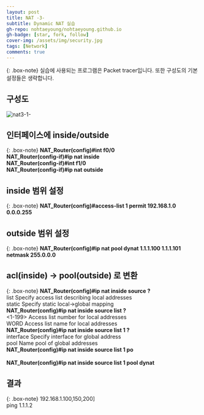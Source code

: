 ```yaml
---
layout: post
title: NAT -3-
subtitle: Dynamic NAT 실습
gh-repo: nohtaeyoung/nohtaeyoung.github.io
gh-badge: [star, fork, follow]
cover-img: /assets/img/security.jpg
tags: [Network]
comments: true
---
```


{: .box-note}
실습에 사용되는 프로그램은 Packet tracer입니다. 또한 구성도의 기본 설정들은 생략합니다.


## 구성도


![nat3-1-](../assets/img/nat3-1-.png)

## 인터페이스에 inside/outside 

{: .box-note}
<b>NAT_Router(config)#int f0/0</b><br>
<b>NAT_Router(config-if)#ip nat inside</b><br> 
<b>NAT_Router(config-if)#int f1/0</b><br>
<b>NAT_Router(config-if)#ip nat outside</b>

## inside 범위 설정

{: .box-note}
<b>NAT_Router(config)#access-list 1 permit 192.168.1.0 0.0.0.255</b>

## outside 범위 설정

{: .box-note}
<b>NAT_Router(config)#ip nat pool dynat 1.1.1.100 1.1.1.101 netmask 255.0.0.0</b>

## acl(inside) -> pool(outside) 로 변환 

{: .box-note}
<b>NAT_Router(config)#ip nat inside source ?</b><br>
  list    Specify access list describing local addresses<br>
  static  Specify static local->global mapping<br>
<b>NAT_Router(config)#ip nat inside source list ?</b><br>
  <1-199>  Access list number for local addresses<br>
  WORD     Access list name for local addresses<br>
<b>NAT_Router(config)#ip nat inside source list 1 ?</b><br>
  interface  Specify interface for global address<br>
  pool       Name pool of global addresses<br>
<b>NAT_Router(config)#ip nat inside source list 1 po</b><br>
<br>
<b>NAT_Router(config)#ip nat inside source list 1 pool dynat</b><br>

## 결과

{: .box-note}
192.168.1.100,150,200]<br>
ping 1.1.1.2
